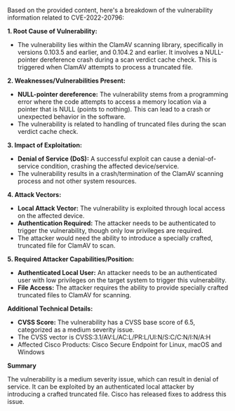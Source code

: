 Based on the provided content, here's a breakdown of the vulnerability information related to CVE-2022-20796:

**1. Root Cause of Vulnerability:**
   - The vulnerability lies within the ClamAV scanning library, specifically in versions 0.103.5 and earlier, and 0.104.2 and earlier. It involves a NULL-pointer dereference crash during a scan verdict cache check. This is triggered when ClamAV attempts to process a truncated file.

**2. Weaknesses/Vulnerabilities Present:**
   - **NULL-pointer dereference:** The vulnerability stems from a programming error where the code attempts to access a memory location via a pointer that is NULL (points to nothing). This can lead to a crash or unexpected behavior in the software.
   - The vulnerability is related to handling of truncated files during the scan verdict cache check.

**3. Impact of Exploitation:**
   - **Denial of Service (DoS):** A successful exploit can cause a denial-of-service condition, crashing the affected device/service. 
   - The vulnerability results in a crash/termination of the ClamAV scanning process and not other system resources.

**4. Attack Vectors:**
   - **Local Attack Vector:** The vulnerability is exploited through local access on the affected device.
   - **Authentication Required:** The attacker needs to be authenticated to trigger the vulnerability, though only low privileges are required.
   - The attacker would need the ability to introduce a specially crafted, truncated file for ClamAV to scan.

**5. Required Attacker Capabilities/Position:**
   - **Authenticated Local User:** An attacker needs to be an authenticated user with low privileges on the target system to trigger this vulnerability.
   - **File Access:** The attacker requires the ability to provide specially crafted truncated files to ClamAV for scanning.

**Additional Technical Details:**
   - **CVSS Score:** The vulnerability has a CVSS base score of 6.5, categorized as a medium severity issue.
   - The CVSS vector is CVSS:3.1/AV:L/AC:L/PR:L/UI:N/S:C/C:N/I:N/A:H
   - Affected Cisco Products: Cisco Secure Endpoint for Linux, macOS and Windows

**Summary**

The vulnerability is a medium severity issue, which can result in denial of service. It can be exploited by an authenticated local attacker by introducing a crafted truncated file. Cisco has released fixes to address this issue.